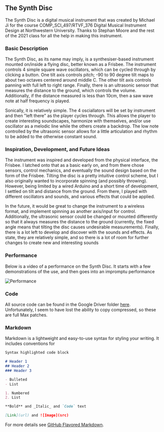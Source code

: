 ## The Synth Disc

The Synth Disc is a digital musical instrument that was created by Michael Ji for the course COMP_SCI_497/RTVF_376 Digital Musical Instrument Design at Northwestern University. Thanks to Stephan Moore and the rest of the 2021 class for all the help in making this instrument.

### Basic Description

The Synth Disc, as its name may imply, is a synthesiser-based instrument mounted on/inside a flying disc, better known as a Frisbee. The instrument controls 4 simple square wave oscillators, which can be cycled through by clicking a button. One tilt axis controls pitch; -90 to 90 degree tilt maps to about two octaves centered around middle C. The other tilt axis controls panning with full left to right range. Finally, there is an ultrasonic sensor that measures the distance to the ground, which controls the volume. Additionally, if the distance measured is less than 10cm, then a saw wave note at half frequency is played.

Sonically, it is relatively simple. The 4 osciallators will be set by instrument and then "left there" as the player cycles through. This allows the player to create interesting soundscapes, harmonize with themselves, and/or use oscillator as a melodic line while the others create a backdrop. The low note controlled by the ultrasonic sensor allows for a little articulation and rhythm to be added to the otherwise constant sound.

### Inspiration, Development, and Future Ideas

The instrument was inspired and developed from the physical interface, the Frisbee. I latched onto that as a basic early on, and from there chose sensors, control mechanics, and eventually the sound design based on the form of the Frisbee. Tilting the disc is a pretty intuitive control scheme, but I also originally wanted to incorporate spinning (and possibly throwing). However, being limited by a wired Arduino and a short time of development, I settled on tilt and distance from the ground. From there, I played with different oscillators and sounds, and various effects that could be applied. 

In the future, it would be great to change the instrument to a wireless format, and implement spinning as another axis/input for control. Additionally, the ultrasonic sensor could be changed or mounted differently so that it always measures the distance to the ground (currently, the fixed angle means that tilting the disc causes undesirable measurements). Finally, there is a lot left to develop and discover with the sounds and effects. As state, they are relatively simple, and so there is a lot of room for further changes to create new and interesting sounds

### Performance

Below is a video of a performance on the Synth Disc. It starts with a few demonstrations of the use, and then goes into an impromptu performance

![Performance]()

### Code

All source code can be found in the Google Driver folder [here](https://drive.google.com/drive/folders/19ms-O8n8euudKcYsBEvtY9AzGROrZ6wv?usp=sharing). Unfortunately, I seem to have lost the ability to copy compressed, so these are full Max patches.

### Markdown

Markdown is a lightweight and easy-to-use syntax for styling your writing. It includes conventions for

```markdown
Syntax highlighted code block

# Header 1
## Header 2
### Header 3

- Bulleted
- List

1. Numbered
2. List

**Bold** and _Italic_ and `Code` text

[Link](url) and ![Image](src)
```

For more details see [GitHub Flavored Markdown](https://guides.github.com/features/mastering-markdown/).